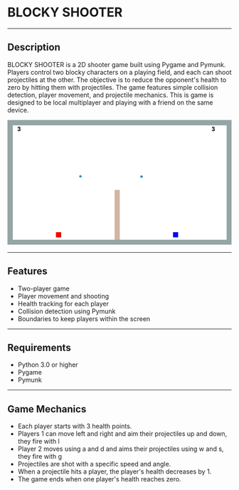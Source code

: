 # BLOCKY SHOOTER

---

## Description

BLOCKY SHOOTER is a 2D shooter game built using Pygame and Pymunk. Players control two blocky characters on a playing field, and each can shoot projectiles at the other. The objective is to reduce the opponent's health to zero by hitting them with projectiles. The game features simple collision detection, player movement, and projectile mechanics. This is game is designed to be local multiplayer and playing with a friend on the same device.

![Blocky-Shooter](https://raw.githubusercontent.com/bobby-c01/blocky-shooter/3538577f25e130fead4d205f8e0e75c5faf89fb9/blocky-shooter.png)

---

## Features

- Two-player game
- Player movement and shooting
- Health tracking for each player
- Collision detection using Pymunk
- Boundaries to keep players within the screen

---

## Requirements

- Python 3.0 or higher
- Pygame
- Pymunk

---

## Game Mechanics

- Each player starts with 3 health points.
- Players 1 can move left and right and aim their projectiles up and down, they fire with l
- Player 2 moves using a and d and aims their projectiles using w and s, they fire with g
- Projectiles are shot with a specific speed and angle.
- When a projectile hits a player, the player's health decreases by 1.
- The game ends when one player's health reaches zero.

